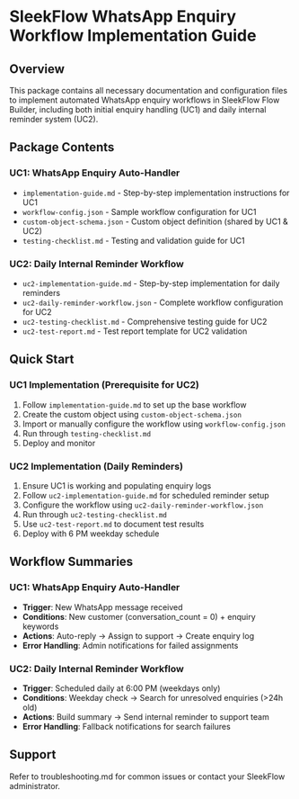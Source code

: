# SleekFlow WhatsApp Enquiry Workflow Implementation Guide

## Overview
This package contains all necessary documentation and configuration files to implement automated WhatsApp enquiry workflows in SleekFlow Flow Builder, including both initial enquiry handling (UC1) and daily internal reminder system (UC2).

## Package Contents

### UC1: WhatsApp Enquiry Auto-Handler
- `implementation-guide.md` - Step-by-step implementation instructions for UC1
- `workflow-config.json` - Sample workflow configuration for UC1
- `custom-object-schema.json` - Custom object definition (shared by UC1 & UC2)
- `testing-checklist.md` - Testing and validation guide for UC1

### UC2: Daily Internal Reminder Workflow
- `uc2-implementation-guide.md` - Step-by-step implementation for daily reminders
- `uc2-daily-reminder-workflow.json` - Complete workflow configuration for UC2
- `uc2-testing-checklist.md` - Comprehensive testing guide for UC2
- `uc2-test-report.md` - Test report template for UC2 validation

## Quick Start

### UC1 Implementation (Prerequisite for UC2)
1. Follow `implementation-guide.md` to set up the base workflow
2. Create the custom object using `custom-object-schema.json`
3. Import or manually configure the workflow using `workflow-config.json`
4. Run through `testing-checklist.md`
5. Deploy and monitor

### UC2 Implementation (Daily Reminders)
1. Ensure UC1 is working and populating enquiry logs
2. Follow `uc2-implementation-guide.md` for scheduled reminder setup
3. Configure the workflow using `uc2-daily-reminder-workflow.json`
4. Run through `uc2-testing-checklist.md`
5. Use `uc2-test-report.md` to document test results
6. Deploy with 6 PM weekday schedule

## Workflow Summaries

### UC1: WhatsApp Enquiry Auto-Handler
- **Trigger**: New WhatsApp message received
- **Conditions**: New customer (conversation_count = 0) + enquiry keywords
- **Actions**: Auto-reply → Assign to support → Create enquiry log
- **Error Handling**: Admin notifications for failed assignments

### UC2: Daily Internal Reminder Workflow  
- **Trigger**: Scheduled daily at 6:00 PM (weekdays only)
- **Conditions**: Weekday check → Search for unresolved enquiries (>24h old)
- **Actions**: Build summary → Send internal reminder to support team
- **Error Handling**: Fallback notifications for search failures

## Support
Refer to troubleshooting.md for common issues or contact your SleekFlow administrator.